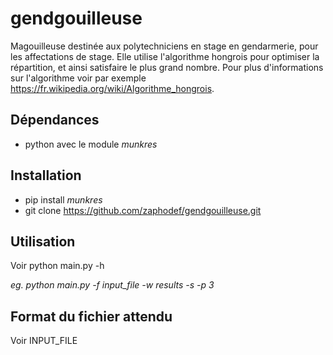 # gendgouilleuse
Magouilleuse destinée aux polytechniciens en stage en gendarmerie, pour les affectations de stage. Elle utilise l'algorithme hongrois pour optimiser la répartition, et ainsi satisfaire le plus grand nombre. Pour plus d'informations sur
l'algorithme voir par exemple https://fr.wikipedia.org/wiki/Algorithme_hongrois.

## Dépendances
* python avec le module _munkres_

## Installation
* pip install _munkres_
* git clone https://github.com/zaphodef/gendgouilleuse.git

## Utilisation
Voir python main.py -h

_eg. python main.py -f input_file -w results -s -p 3_

## Format du fichier attendu
Voir INPUT_FILE
